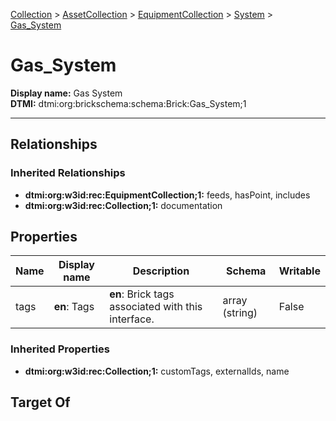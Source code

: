 [Collection](../../../Collection.md) > [AssetCollection](../../AssetCollection.md) > [EquipmentCollection](../EquipmentCollection.md) > [System](System.md) > [Gas_System](#)
# Gas_System

**Display name:** Gas System<br />
**DTMI:** dtmi:org:brickschema:schema:Brick:Gas_System;1

---
## Relationships
### Inherited Relationships
* **dtmi:org:w3id:rec:EquipmentCollection;1:** feeds, hasPoint, includes
* **dtmi:org:w3id:rec:Collection;1:** documentation
## Properties
|Name|Display name|Description|Schema|Writable|
|-|-|-|-|-|
|tags|**en**: Tags|**en**: Brick tags associated with this interface.|array (string)|False|
### Inherited Properties
* **dtmi:org:w3id:rec:Collection;1:** customTags, externalIds, name
## Target Of

